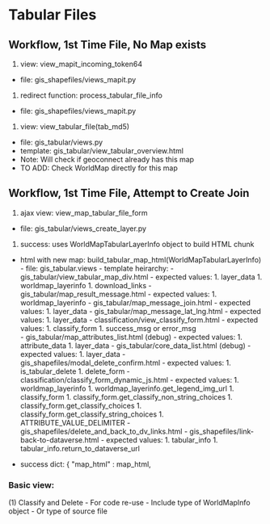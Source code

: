 # Tabular Files

## Workflow, 1st Time File, No Map exists

1. view: view_mapit_incoming_token64
  - file: gis_shapefiles/views_mapit.py
1. redirect function: process_tabular_file_info
  - file: gis_shapefiles/views_mapit.py
1. view: view_tabular_file(tab_md5)
  - file: gis_tabular/views.py
  - template: gis_tabular/view_tabular_overview.html
  - Note: Will check if geoconnect already has this map
  - TO ADD: Check WorldMap directly for this map

## Workflow, 1st Time File, Attempt to Create Join

1. ajax view: view_map_tabular_file_form
  - file: gis_tabular/views_create_layer.py
1. success: uses WorldMapTabularLayerInfo object to build HTML chunk
  - html with new map: build_tabular_map_html(WorldMapTabularLayerInfo)
        - file: gis_tabular.views
        - template heirarchy:
            - gis_tabular/view_tabular_map_div.html
              - expected values:
                1. layer_data
                1. worldmap_layerinfo
                1. download_links
              - gis_tabular/map_result_message.html
                - expected values:
                  1. worldmap_layerinfo
                - gis_tabular/map_message_join.html
                  - expected values:
                    1. layer_data
                - gis_tabular/map_message_lat_lng.html
                  - expected values:
                    1. layer_data
              - classification/view_classify_form.html
                - expected values:
                  1. classify_form
                  1. success_msg or error_msg                      
              - gis_tabular/map_attributes_list.html (debug)
                - expected values:
                  1. attribute_data
                  1. layer_data
              - gis_tabular/core_data_list.html (debug)
                - expected values:
                  1. layer_data
              - gis_shapefiles/modal_delete_confirm.html
                - expected values:
                  1. is_tabular_delete
                  1. delete_form
              - classification/classify_form_dynamic_js.html
                - expected values:
                  1. worldmap_layerinfo
                    1. worldmap_layerinfo.get_legend_img_url
                  1. classify_form
                    1. classify_form.get_classify_non_string_choices
                    1. classify_form.get_classify_choices
                    1. classify_form.get_classify_string_choices
                    1. ATTRIBUTE_VALUE_DELIMITER
              - gis_shapefiles/delete_and_back_to_dv_links.html
                - gis_shapefiles/link-back-to-dataverse.html
                  - expected values:
                    1. tabular_info
                    1. tabular_info.return_to_dataverse_url

  - success dict:
        { "map_html" : map_html,



### Basic view:


(1) Classify and Delete
    - For code re-use
        - Include type of WorldMapInfo object
        - Or type of source file
